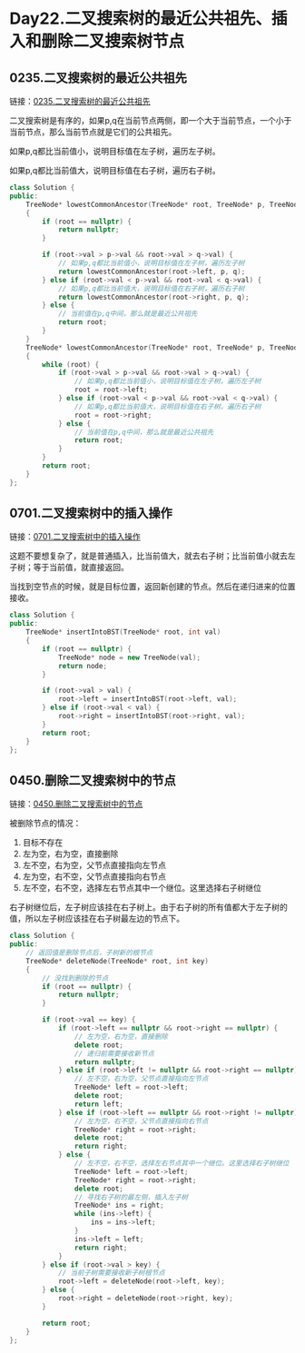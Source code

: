 # Day22.二叉搜索树的最近公共祖先、插入和删除二叉搜索树节点

## 0235.二叉搜索树的最近公共祖先

链接：[0235.二叉搜索树的最近公共祖先](https://leetcode.cn/problems/lowest-common-ancestor-of-a-binary-search-tree/)

二叉搜索树是有序的，如果p,q在当前节点两侧，即一个大于当前节点，一个小于当前节点，那么当前节点就是它们的公共祖先。

如果p,q都比当前值小，说明目标值在左子树，遍历左子树。

如果p,q都比当前值大，说明目标值在右子树，遍历右子树。

```cpp
class Solution {
public:
    TreeNode* lowestCommonAncestor(TreeNode* root, TreeNode* p, TreeNode* q)
    {
        if (root == nullptr) {
            return nullptr;
        }

        if (root->val > p->val && root->val > q->val) {
            // 如果p,q都比当前值小，说明目标值在左子树，遍历左子树
            return lowestCommonAncestor(root->left, p, q);
        } else if (root->val < p->val && root->val < q->val) {
            // 如果p,q都比当前值大，说明目标值在右子树，遍历右子树
            return lowestCommonAncestor(root->right, p, q);
        } else {
            // 当前值在p,q中间，那么就是最近公共祖先
            return root;
        }
    }
    TreeNode* lowestCommonAncestor(TreeNode* root, TreeNode* p, TreeNode* q)
    {
        while (root) {
            if (root->val > p->val && root->val > q->val) {
                // 如果p,q都比当前值小，说明目标值在左子树，遍历左子树
                root = root->left;
            } else if (root->val < p->val && root->val < q->val) {
                // 如果p,q都比当前值大，说明目标值在右子树，遍历右子树
                root = root->right;
            } else {
                // 当前值在p,q中间，那么就是最近公共祖先
                return root;
            }
        }
        return root;
    }
};

```


## 0701.二叉搜索树中的插入操作

链接：[0701.二叉搜索树中的插入操作](https://leetcode.cn/problems/insert-into-a-binary-search-tree/)

这题不要想复杂了，就是普通插入，比当前值大，就去右子树；比当前值小就去左子树；等于当前值，就直接返回。

当找到空节点的时候，就是目标位置，返回新创建的节点。然后在递归进来的位置接收。

```cpp
class Solution {
public:
    TreeNode* insertIntoBST(TreeNode* root, int val)
    {
        if (root == nullptr) {
            TreeNode* node = new TreeNode(val);
            return node;
        }

        if (root->val > val) {
            root->left = insertIntoBST(root->left, val);
        } else if (root->val < val) {
            root->right = insertIntoBST(root->right, val);
        }
        return root;
    }
};

```


## 0450.删除二叉搜索树中的节点

链接：[0450.删除二叉搜索树中的节点](https://leetcode.cn/problems/delete-node-in-a-bst/)

被删除节点的情况：

1. 目标不存在
2. 左为空，右为空，直接删除
3. 左不空，右为空，父节点直接指向左节点
4. 左为空，右不空，父节点直接指向右节点
5. 左不空，右不空，选择左右节点其中一个继位。这里选择右子树继位

右子树继位后，左子树应该挂在右子树上。由于右子树的所有值都大于左子树的值，所以左子树应该挂在右子树最左边的节点下。

```cpp
class Solution {
public:
    // 返回值是删除节点后，子树新的根节点
    TreeNode* deleteNode(TreeNode* root, int key)
    {
        // 没找到删除的节点
        if (root == nullptr) {
            return nullptr;
        }

        if (root->val == key) {
            if (root->left == nullptr && root->right == nullptr) {
                // 左为空，右为空，直接删除
                delete root;
                // 递归前需要接收新节点
                return nullptr;
            } else if (root->left != nullptr && root->right == nullptr) {
                // 左不空，右为空，父节点直接指向左节点
                TreeNode* left = root->left;
                delete root;
                return left;
            } else if (root->left == nullptr && root->right != nullptr) {
                // 左为空，右不空，父节点直接指向右节点
                TreeNode* right = root->right;
                delete root;
                return right;
            } else {
                // 左不空，右不空，选择左右节点其中一个继位。这里选择右子树继位
                TreeNode* left = root->left;
                TreeNode* right = root->right;
                delete root;
                // 寻找右子树的最左侧，插入左子树
                TreeNode* ins = right;
                while (ins->left) {
                    ins = ins->left;
                }
                ins->left = left;
                return right;
            }
        } else if (root->val > key) {
            // 当前子树需要接收新子树根节点
            root->left = deleteNode(root->left, key);
        } else {
            root->right = deleteNode(root->right, key);
        }

        return root;
    }
};

```
